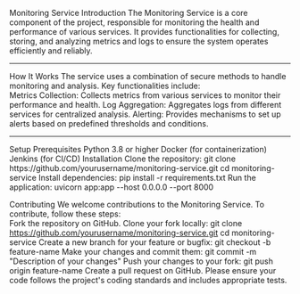 Monitoring Service
Introduction
The Monitoring Service is a core component of the project, responsible for monitoring the health and performance of various services. It provides functionalities for collecting, storing, and analyzing metrics and logs to ensure the system operates efficiently and reliably.  <hr></hr>
How It Works
The service uses a combination of secure methods to handle monitoring and analysis. Key functionalities include:  
Metrics Collection: Collects metrics from various services to monitor their performance and health.
Log Aggregation: Aggregates logs from different services for centralized analysis.
Alerting: Provides mechanisms to set up alerts based on predefined thresholds and conditions.
<hr></hr>
Setup
Prerequisites
Python 3.8 or higher
Docker (for containerization)
Jenkins (for CI/CD)
Installation
Clone the repository:  
git clone https://github.com/yourusername/monitoring-service.git
cd monitoring-service
Install dependencies:  
pip install -r requirements.txt
Run the application:  
uvicorn app:app --host 0.0.0.0 --port 8000

Contributing
We welcome contributions to the Monitoring Service. To contribute, follow these steps:  
Fork the repository on GitHub.
Clone your fork locally:
git clone https://github.com/yourusername/monitoring-service.git
cd monitoring-service
Create a new branch for your feature or bugfix:
git checkout -b feature-name
Make your changes and commit them:
git commit -m "Description of your changes"
Push your changes to your fork:
git push origin feature-name
Create a pull request on GitHub.
Please ensure your code follows the project's coding standards and includes appropriate tests.